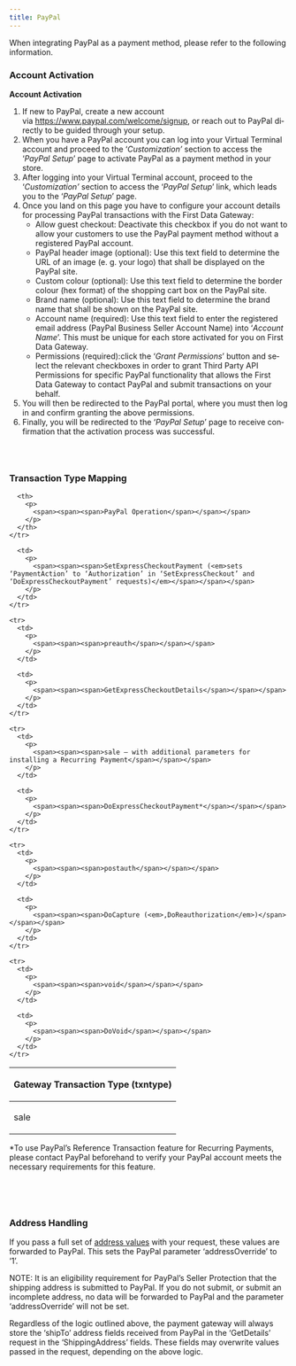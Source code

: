 ```yaml
---
title: PayPal
---
```


<span><span><span>When integrating PayPal as a payment method, please refer to the following information.</span></span></span>

### **<span><span><span>Account Activation</span></span></span>**

<span><span><span><span><strong><span lang="EN-US"><span><span>Account Activation</span></span></span></strong></span></span></span></span>

  1. <span><span><span><span><span><span lang="EN-US"><span><span>If new to PayPal, create a new account via&nbsp;</span></span></span><span lang="EN-US"><span><span><a href="https://www.paypal.com/welcome/signup"><span><span><span>https://www.paypal.com/welcome/signup</span></span></span></a></span></span></span><span lang="EN-US"><span><span>, or reach out to PayPal directly to be guided through your setup.</span></span></span></span></span></span></span></span>
  2. <span><span><span><span><span><span lang="EN-US"><span><span><span>When you have a PayPal account you can&nbsp;log into your Virtual Terminal account and proceed to the ‘<em><span>Customization’&nbsp;</span></em>section to access the</span></span></span></span><span lang="DE"><span><span><span> ‘<em><span>PayPal Setup</span></em>’ page to </span></span></span></span><span lang="EN-US"><span><span>activate PayPal as a payment method in your store.</span></span></span></span></span></span></span></span>
  3. <span><span><span><span><span><span lang="EN-US"><span><span>After logging into your Virtual Terminal account, proceed to the ‘<em>Customization’&nbsp;</em>section to access the ‘<em>PayPal Setup</em>’ link, which leads you to the ‘<em>PayPal Setup</em>’ page.</span></span></span></span></span></span></span></span>
  4. <span><span><span><span><span><span lang="EN-US"><span><span>Once you land on this page </span></span></span><span lang="EN-US"><span><span><span>you have to configure&nbsp;your account details for processing PayPal transactions with the&nbsp;First Data Gateway:</span></span></span></span></span></span></span></span></span> 
      * <span><span><span><span><span><span><span lang="DE"><span>Allow guest checkout: Deactivate this checkbox if you do not want to allow your customers to use the PayPal payment method without a registered PayPal account.</span></span></span></span></span></span></span></span>
      * <span><span><span><span><span><span><span lang="EN-US"><span>PayPal header image (optional): Use this text field to determine the URL of an image (e. g. your logo) that shall be displayed on the PayPal site.</span></span></span></span></span></span></span></span>
      * <span><span><span><span><span><span><span lang="EN-US"><span>Custom colour (optional): Use this text field to determine the border colour (hex format) of the shopping cart box on the PayPal site.</span></span></span></span></span></span></span></span>
      * <span><span><span><span><span><span><span lang="EN-US"><span>Brand name (optional): Use this text field to determine the brand name that shall be shown on the PayPal site.</span></span></span></span></span></span></span></span>
      * <span><span><span><span><span><span><span lang="EN-US"><span>Account name (required): Use this text field to enter the registered email address (PayPal Business Seller Account Name) into ‘<em>Account Name</em>’. This must be unique for each store activated for you on First Data Gateway.</span></span></span></span></span></span></span></span>
      * <span><span><span><span><span><span><span lang="EN-US"><span>Permissions (required):click the ‘<em>Grant Permissions</em>’ button and select the relevant checkboxes in order to grant Third Party API Permissions for specific PayPal functionality that allows the First Data Gateway to contact PayPal and submit transactions on your behalf.</span></span></span></span></span></span></span></span>
  5. <span><span><span><span><span><span lang="EN-US"><span><span>You will then be redirected to the PayPal portal, where you must then log in and confirm granting the above permissions.</span></span></span></span></span></span></span></span>
  6. <span lang="EN-US"><span><span><span>Finally, you will be redirected to the ‘<em>PayPal Setup</em>’ page to receive confirmation that the activation process was successful.</span></span></span></span>

### &nbsp;

### **<span><span><span>Transaction Type Mapping</span></span></span>**

<table class="Table">
  <thead>
    <tr>
      <th>
        <p>
          <span><span><span>Gateway Transaction Type (txntype)</span></span></span>
        </p>
      </th>
      
      <th>
        <p>
          <span><span><span>PayPal Operation</span></span></span>
        </p>
      </th>
    </tr>
  </thead>
  
  <tbody>
    <tr>
      <td>
        <p>
          <span><span><span>sale</span></span></span>
        </p>
      </td>
      
      <td>
        <p>
          <span><span><span>SetExpressCheckoutPayment (<em>sets ‘PaymentAction’ to ‘Authorization’ in ‘SetExpressCheckout’ and ‘DoExpressCheckoutPayment’ requests)</em></span></span></span>
        </p>
      </td>
    </tr>
    
    <tr>
      <td>
        <p>
          <span><span><span>preauth</span></span></span>
        </p>
      </td>
      
      <td>
        <p>
          <span><span><span>GetExpressCheckoutDetails</span></span></span>
        </p>
      </td>
    </tr>
    
    <tr>
      <td>
        <p>
          <span><span><span>sale – with additional parameters for installing a Recurring Payment</span></span></span>
        </p>
      </td>
      
      <td>
        <p>
          <span><span><span>DoExpressCheckoutPayment*</span></span></span>
        </p>
      </td>
    </tr>
    
    <tr>
      <td>
        <p>
          <span><span><span>postauth</span></span></span>
        </p>
      </td>
      
      <td>
        <p>
          <span><span><span>DoCapture (<em>,DoReauthorization</em>)</span></span></span>
        </p>
      </td>
    </tr>
    
    <tr>
      <td>
        <p>
          <span><span><span>void</span></span></span>
        </p>
      </td>
      
      <td>
        <p>
          <span><span><span>DoVoid</span></span></span>
        </p>
      </td>
    </tr>
  </tbody>
</table>

<span><span><span>*To use PayPal’s Reference Transaction feature for Recurring Payments, please contact PayPal beforehand to verify your PayPal account meets the necessary requirements for this feature.</span></span></span>  
&nbsp;

### &nbsp;

### **<span><span><span>Address Handling</span></span></span>**

<span><span><span>If you pass a full set of <a href="https://docs.firstdata.com/org/gateway/node/212">address values</a> with your request, these values are forwarded to PayPal. This sets the PayPal parameter ‘addressOverride’ to ‘1’.</span></span></span>

<span><span><span>NOTE: It is an eligibility requirement for PayPal’s Seller Protection that the shipping address is submitted to PayPal. If you do not submit, or submit an incomplete address, no data will be forwarded to PayPal and the parameter ‘addressOverride’ will not be set.</span></span></span>

<span><span><span>Regardless of the logic outlined above, the payment gateway will always store the ‘shipTo’ address fields received from PayPal in the ‘GetDetails’ request in the ‘ShippingAddress’ fields. These fields may overwrite values passed in the request, depending on the above logic.</span></span></span>
